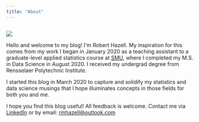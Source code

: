```yaml
---
title: "About"
---
```


<img align="center">

![](/./about_files/primary_resized.jpg)

</img>

Hello and welcome to my blog!  I'm Robert Hazell.  My inspiration for this comes from my work I began in January 2020 as a teaching assistant to a graduate-level applied statistics course at [SMU](https://datascience.smu.edu/), where I completed my M.S. in Data Science in August 2020.  I received my undergrad degree from Rensselaer Polytechnic Institute.

I started this blog in March 2020 to capture and solidify my statistics and data science musings that I hope illuminates concepts in those fields for both you and me.

I hope you find this blog useful!  All feedback is welcome.  Contact me via [LinkedIn](linkedin.com/in/robertmhazell) or by email: rmhazell@outlook.com
